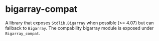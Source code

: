 # bigarray-compat

A library that exposes `Stdlib.Bigarray` when possible (>= 4.07) but can fallback to `Bigarray`.
The compability bigarray module is exposed under `Bigarray_compat`.
